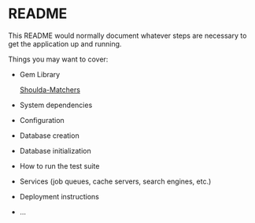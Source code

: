 # README

This README would normally document whatever steps are necessary to get the
application up and running.

Things you may want to cover:

* Gem Library

  [Shoulda-Matchers](https://github.com/ruby-project/todos-api/helper-readme/gemlib/shoulda-matcher.md)

* System dependencies

* Configuration

* Database creation

* Database initialization

* How to run the test suite

* Services (job queues, cache servers, search engines, etc.)

* Deployment instructions

* ...
